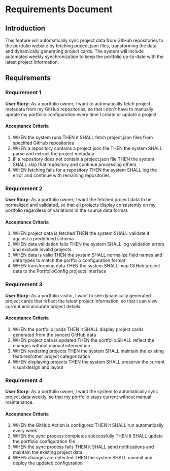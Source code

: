 # Requirements Document

## Introduction

This feature will automatically sync project data from GitHub repositories to the portfolio website by fetching project.json files, transforming the data, and dynamically generating project cards. The system will include automated weekly synchronization to keep the portfolio up-to-date with the latest project information.

## Requirements

### Requirement 1

**User Story:** As a portfolio owner, I want to automatically fetch project metadata from my GitHub repositories, so that I don't have to manually update my portfolio configuration every time I create or update a project.

#### Acceptance Criteria

1. WHEN the system runs THEN it SHALL fetch project.json files from specified GitHub repositories
2. WHEN a repository contains a project.json file THEN the system SHALL parse and extract the project metadata
3. IF a repository does not contain a project.json file THEN the system SHALL skip that repository and continue processing others
4. WHEN fetching fails for a repository THEN the system SHALL log the error and continue with remaining repositories

### Requirement 2

**User Story:** As a portfolio owner, I want the fetched project data to be normalized and validated, so that all projects display consistently on my portfolio regardless of variations in the source data format.

#### Acceptance Criteria

1. WHEN project data is fetched THEN the system SHALL validate it against a predefined schema
2. WHEN data validation fails THEN the system SHALL log validation errors and exclude invalid projects
3. WHEN data is valid THEN the system SHALL normalize field names and data types to match the portfolio configuration format
4. WHEN transforming data THEN the system SHALL map GitHub project data to the PortfolioConfig projects interface

### Requirement 3

**User Story:** As a portfolio visitor, I want to see dynamically generated project cards that reflect the latest project information, so that I can view current and accurate project details.

#### Acceptance Criteria

1. WHEN the portfolio loads THEN it SHALL display project cards generated from the synced GitHub data
2. WHEN project data is updated THEN the portfolio SHALL reflect the changes without manual intervention
3. WHEN rendering projects THEN the system SHALL maintain the existing featured/other project categorization
4. WHEN displaying projects THEN the system SHALL preserve the current visual design and layout

### Requirement 4

**User Story:** As a portfolio owner, I want the system to automatically sync project data weekly, so that my portfolio stays current without manual maintenance.

#### Acceptance Criteria

1. WHEN the GitHub Action is configured THEN it SHALL run automatically every week
2. WHEN the sync process completes successfully THEN it SHALL update the portfolio configuration file
3. WHEN the sync process fails THEN it SHALL send notifications and maintain the existing project data
4. WHEN changes are detected THEN the system SHALL commit and deploy the updated configuration
